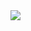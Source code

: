 <img src="https://camo.githubusercontent.com/a0f55cfb5b20b61aec04a12eb0ba3fc8c0ab6f2314896715343fba04bcca5aab/68747470733a2f2f6769746875622d726561646d652d737465616d2d636172642e76657263656c2e6170702f7374617475732f3f737465616d69643d373635363131393830383531343531313026616e696d617465645f6176617461723d747275652673616e6974697a653d74727565"/>
